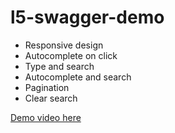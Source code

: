 # l5-swagger-demo

- Responsive design
- Autocomplete on click
- Type and search
- Autocomplete and search
- Pagination
- Clear search

[Demo video here](https://www.loom.com/share/18817fc6e4c343278801aa785291d0e8)
